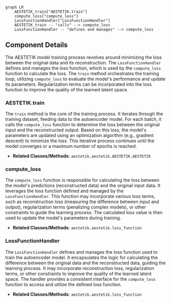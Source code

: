 ```mermaid
graph LR
    AESTETIK_train["AESTETIK.train"]
    compute_loss["compute_loss"]
    LossFunctionHandler["LossFunctionHandler"]
    AESTETIK_train -- "calls" --> compute_loss
    LossFunctionHandler -- "defines and manages" --> compute_loss
```

## Component Details

The AESTETIK model training process revolves around minimizing the loss between the original data and its reconstruction. The `LossFunctionHandler` defines and manages the loss function, which is used by the `compute_loss` function to calculate the loss. The `train` method orchestrates the training loop, utilizing `compute_loss` to evaluate the model's performance and update its parameters. Regularization terms can be incorporated into the loss function to improve the quality of the learned latent space.

### AESTETIK.train
The `train` method is the core of the training process. It iterates through the training dataset, feeding data to the autoencoder model. For each batch, it calls the `compute_loss` function to determine the loss between the original input and the reconstructed output. Based on this loss, the model's parameters are updated using an optimization algorithm (e.g., gradient descent) to minimize the loss. This iterative process continues until the model converges or a maximum number of epochs is reached.
- **Related Classes/Methods**: `aestetik.aestetik.AESTETIK.AESTETIK`

### compute_loss
The `compute_loss` function is responsible for calculating the loss between the model's predictions (reconstructed data) and the original input data. It leverages the loss function defined and managed by the `LossFunctionHandler`. This function may incorporate various loss terms, such as reconstruction loss (measuring the difference between input and output), regularization terms (penalizing complex models), or other constraints to guide the learning process. The calculated loss value is then used to update the model's parameters during training.
- **Related Classes/Methods**: `aestetik.aestetik.loss_function`

### LossFunctionHandler
The `LossFunctionHandler` defines and manages the loss function used to train the autoencoder model. It encapsulates the logic for calculating the difference between the original data and the reconstructed data, guiding the learning process. It may incorporate reconstruction loss, regularization terms, or other constraints to improve the quality of the learned latent space. The handler provides a consistent interface for the `compute_loss` function to access and utilize the defined loss function.
- **Related Classes/Methods**: `aestetik.aestetik.loss_function`
